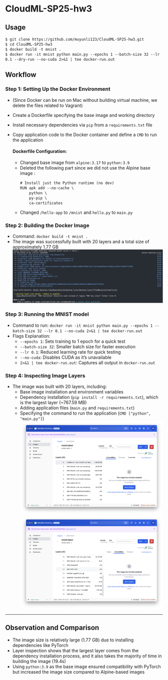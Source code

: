 # CloudML-SP25-hw3

## Usage
```
$ git clone https://github.com/muyunli123/CloudML-SP25-hw3.git
$ cd CloudML-SP25-hw3
$ docker build -t mnist .
$ docker run -it mnist python main.py --epochs 1 --batch-size 32 --lr 0.1 --dry-run --no-cuda 2>&1 | tee docker-run.out
```

## Workflow
### Step 1: Setting Up the Docker Environment
- (Since Docker can be run on Mac without building virtual machine, we delete the files related to Vagrant)
- Create a Dockerfile specifying the base image and working directory
- Install necessary dependencies via `pip` from a `requirements.txt` file
- Copy application code to the Docker container and define a `CMD` to run the application

    #### Dockerfile Configuration: 
    - Changed base image from ```alpine:3.17``` to ```python:3.9```
    - Deleted the following part since we did not use the Alpine base image : 
        ```
        # Install just the Python runtime (no dev)
        RUN apk add --no-cache \
            python \
            py-pip \
            ca-certificates
        ```
    - Changed ```/hello-app``` to ```/mnist``` and ```hello.py``` to ```main.py```

### Step 2: Building the Docker Image
- Command: `docker build -t mnist .`
- The image was successfully built with 20 layers and a total size of approximately 1.77 GB
![Docker Build](docker-build.png)

### Step 3: Running the MNIST model
- Command to run: `docker run -it mnist python main.py --epochs 1 --batch-size 32 --lr 0.1 --no-cuda 2>&1 | tee docker-run.out`
- Flags Explanation:
  - `--epochs 1`: Sets training to 1 epoch for a quick test
  - `--batch-size 32`: Smaller batch size for faster execution
  - `--lr 0.1`: Reduced learning rate for quick testing
  - `--no-cuda`: Disables CUDA as it’s unavailable
  - `2>&1 | tee docker-run.out`: Captures all output in `docker-run.out`

### Step 4: Inspecting Image Layers
- The image was built with 20 layers, including:
  - Base image installation and environment variables
  - Dependency installation (`pip install -r requirements.txt`), which is the largest layer (~767.59 MB)
  - Adding application files (`main.py` and `requirements.txt`)
  - Specifying the command to run the application (`CMD ["python", "main.py"]`)
![Docker Layers 1](docker-layers-1.png)
![Docker Layers 2](docker-layers-2.png)


---

## Observation and Comparison
- The image size is relatively large (1.77 GB) due to installing dependencies like PyTorch
- Layer inspection shows that the largest layer comes from the dependency installation process, and it also takes the majority of time in building the image (19.4s)
- Using `python:3.9` as the base image ensured compatibility with PyTorch but increased the image size compared to Alpine-based images




